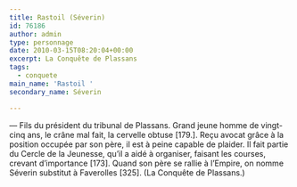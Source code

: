 ```yaml
---
title: Rastoil (Séverin)
id: 76186
author: admin
type: personnage
date: 2010-03-15T08:20:04+00:00
excerpt: La Conquête de Plassans
tags:
  - conquete
main_name: 'Rastoil '
secondary_name: Séverin

---
```

— Fils du président du tribunal de Plassans. Grand jeune homme de vingt-cinq ans, le crâne mal fait, la cervelle obtuse [179.]. Reçu avocat grâce à la position occupée par son père, il est à peine capable de plaider. Il fait partie du Cercle de la Jeunesse, qu&rsquo;il a aidé à organiser, faisant les courses, crevant d&rsquo;importance [173]. Quand son père se rallie à l&rsquo;Empire, on nomme Séverin substitut à Faverolles [325]. (La Conquête de Plassans.)